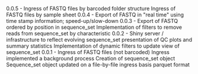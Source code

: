 0.0.5 -
  Ingress of FASTQ files by barcoded folder structure
  Ingress of FASTQ files by sample sheet
0.0.4 -
  Export of FASTQ in "real time" using time stamp information; speed-up/slow-down
0.0.3 -
  Export of FASTQ ordered by position in sequence_set 
  Implementation of filters to remove reads from sequence_set by characteristic
0.0.2 -
  Shiny server / infrastructure to reflect evolving sequence_set
  presentation of QC plots and summary statistics
  Implementation of dynamic filters to update view of sequence_set
0.0.1 -
  Ingress of FASTQ files (not barcoded)
  Ingress implemented a background process
  Creation of sequence_set object
  Sequence_set object updated on a file-by-file ingress basis
    parquet format
  
